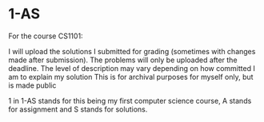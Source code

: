 # 1-AS

For the course CS1101:

I will upload the solutions I submitted for grading (sometimes with changes made after submission).
The problems will only be uploaded after the deadline.
The level of description may vary depending on how committed I am to explain my solution
This is for archival purposes for myself only, but is made public

1 in 1-AS stands for this being my first computer science course, A stands for assignment and S stands for solutions.
